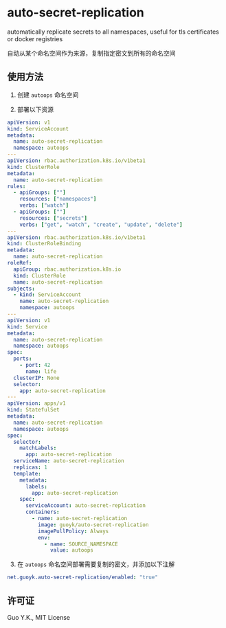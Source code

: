 # auto-secret-replication

automatically replicate secrets to all namespaces, useful for tls certificates or docker registries

自动从某个命名空间作为来源，复制指定密文到所有的命名空间

## 使用方法

1. 创建 `autoops` 命名空间

2. 部署以下资源

```yaml
apiVersion: v1
kind: ServiceAccount
metadata:
  name: auto-secret-replication
  namespace: autoops
---
apiVersion: rbac.authorization.k8s.io/v1beta1
kind: ClusterRole
metadata:
  name: auto-secret-replication
rules:
  - apiGroups: [""]
    resources: ["namespaces"]
    verbs: ["watch"]
  - apiGroups: [""]
    resources: ["secrets"]
    verbs: ["get", "watch", "create", "update", "delete"]
---
apiVersion: rbac.authorization.k8s.io/v1beta1
kind: ClusterRoleBinding
metadata:
  name: auto-secret-replication
roleRef:
  apiGroup: rbac.authorization.k8s.io
  kind: ClusterRole
  name: auto-secret-replication
subjects:
  - kind: ServiceAccount
    name: auto-secret-replication
    namespace: autoops
---
apiVersion: v1
kind: Service
metadata:
  name: auto-secret-replication
  namespace: autoops
spec:
  ports:
    - port: 42
      name: life
  clusterIP: None
  selector:
    app: auto-secret-replication
---
apiVersion: apps/v1
kind: StatefulSet
metadata:
  name: auto-secret-replication
  namespace: autoops
spec:
  selector:
    matchLabels:
      app: auto-secret-replication
  serviceName: auto-secret-replication
  replicas: 1
  template:
    metadata:
      labels:
        app: auto-secret-replication
    spec:
      serviceAccount: auto-secret-replication
      containers:
        - name: auto-secret-replication
          image: guoyk/auto-secret-replication
          imagePullPolicy: Always
          env:
            - name: SOURCE_NAMESPACE
              value: autoops
```

3. 在 `autoops` 命名空间部署需要复制的密文，并添加以下注解

```yaml
net.guoyk.auto-secret-replication/enabled: "true"
```

## 许可证

Guo Y.K., MIT License
